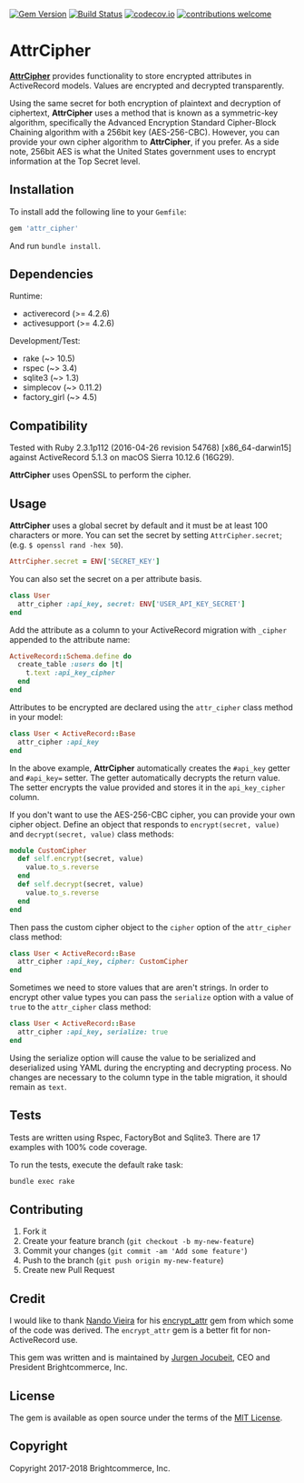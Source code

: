 [![Gem Version](https://badge.fury.io/rb/attr_cipher.svg)](https://badge.fury.io/rb/attr_cipher)
[![Build Status](https://travis-ci.org/brightcommerce/attr_cipher.svg?branch=master)](https://travis-ci.org/brightcommerce/attr_cipher)
[![codecov.io](https://codecov.io/github/brightcommerce/attr_cipher/coverage.svg?branch=master)](https://codecov.io/github/brightcommerce/attr_cipher?branch=master)
[![contributions welcome](https://img.shields.io/badge/contributions-welcome-brightgreen.svg?style=flat)](https://github.com/brightcommerce/attr_cipher/pulls)

# AttrCipher

[**AttrCipher**](https://github.com/brightcommerce/attr_cipher) provides functionality to store encrypted attributes in ActiveRecord models. Values are encrypted and decrypted transparently.

Using the same secret for both encryption of plaintext and decryption of ciphertext, **AttrCipher** uses a method that is known as a symmetric-key algorithm, specifically the Advanced Encryption Standard Cipher-Block Chaining algorithm with a 256bit key (AES-256-CBC). However, you can provide your own cipher algorithm to **AttrCipher**, if you prefer. As a side note, 256bit AES is what the United States government uses to encrypt information at the Top Secret level.

## Installation

To install add the following line to your `Gemfile`:

``` ruby
gem 'attr_cipher'
```

And run `bundle install`.

## Dependencies

Runtime:
- activerecord (>= 4.2.6)
- activesupport (>= 4.2.6)

Development/Test:
- rake (~> 10.5)
- rspec (~> 3.4)
- sqlite3 (~> 1.3)
- simplecov (~> 0.11.2)
- factory_girl (~> 4.5)

## Compatibility

Tested with Ruby 2.3.1p112 (2016-04-26 revision 54768) [x86_64-darwin15] against ActiveRecord 5.1.3 on macOS Sierra 10.12.6 (16G29).

**AttrCipher** uses OpenSSL to perform the cipher.

## Usage

**AttrCipher** uses a global secret by default and it must be at least 100 characters or more. You can set the secret by setting `AttrCipher.secret`; (e.g. `$ openssl rand -hex 50`).

```ruby
AttrCipher.secret = ENV['SECRET_KEY']
```

You can also set the secret on a per attribute basis.

```ruby
class User
  attr_cipher :api_key, secret: ENV['USER_API_KEY_SECRET']
end
```

Add the attribute as a column to your ActiveRecord migration with `_cipher` appended to the attribute name:

```ruby
ActiveRecord::Schema.define do
  create_table :users do |t|
    t.text :api_key_cipher
  end
end
```

Attributes to be encrypted are declared using the `attr_cipher` class method in your model:

```ruby
class User < ActiveRecord::Base
  attr_cipher :api_key
end
```

In the above example, **AttrCipher** automatically creates the `#api_key` getter and `#api_key=` setter. The getter automatically decrypts the return value. The setter encrypts the value provided and stores it in the `api_key_cipher` column.

If you don't want to use the AES-256-CBC cipher, you can provide your own cipher object. Define an object that responds to `encrypt(secret, value)` and `decrypt(secret, value)` class methods:

```ruby
module CustomCipher
  def self.encrypt(secret, value)
    value.to_s.reverse
  end
  def self.decrypt(secret, value)
    value.to_s.reverse
  end
end
```

Then pass the custom cipher object to the `cipher` option of the `attr_cipher` class method:

```ruby
class User < ActiveRecord::Base
  attr_cipher :api_key, cipher: CustomCipher
end
```

Sometimes we need to store values that are aren't strings. In order to encrypt other value types  you can pass the `serialize` option with a value of `true` to the `attr_cipher` class method:

```ruby
class User < ActiveRecord::Base
  attr_cipher :api_key, serialize: true
end
```

Using the serialize option will cause the value to be serialized and deserialized using YAML during the encrypting and decrypting process. No changes are necessary to the column type in the table migration, it should remain as `text`.

## Tests

Tests are written using Rspec, FactoryBot and Sqlite3. There are 17 examples with 100% code coverage.

To run the tests, execute the default rake task:

``` bash
bundle exec rake
```

## Contributing

1. Fork it
2. Create your feature branch (`git checkout -b my-new-feature`)
3. Commit your changes (`git commit -am 'Add some feature'`)
4. Push to the branch (`git push origin my-new-feature`)
5. Create new Pull Request

## Credit

I would like to thank [Nando Vieira](http://nandovieira.com/) for his [encrypt_attr](https://github.com/fnando/encrypt_attr) gem from which some of the code was derived. The `encrypt_attr` gem is a better fit for non-ActiveRecord use.

This gem was written and is maintained by [Jurgen Jocubeit](https://github.com/JurgenJocubeit), CEO and President Brightcommerce, Inc.

## License

The gem is available as open source under the terms of the [MIT License](http://opensource.org/licenses/MIT).

## Copyright

Copyright 2017-2018 Brightcommerce, Inc.

